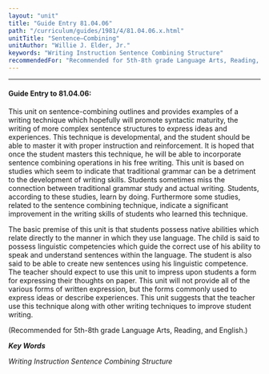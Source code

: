 ```yaml
---
layout: "unit"
title: "Guide Entry 81.04.06"
path: "/curriculum/guides/1981/4/81.04.06.x.html"
unitTitle: "Sentence—Combining"
unitAuthor: "Willie J. Elder, Jr."
keywords: "Writing Instruction Sentence Combining Structure"
recommendedFor: "Recommended for 5th-8th grade Language Arts, Reading, and English."
---
```

<body>
<hr/>
<h4>
Guide Entry to 81.04.06:
</h4>
This unit on sentence-combining outlines and provides examples of a writing technique which hopefully will promote syntactic maturity, the writing of more complex sentence structures to express ideas and experiences.  This technique is developmental, and the student should be able to master it with proper instruction and reinforcement.  It is hoped that once the student masters this technique, he will be able to incorporate sentence combining operations in his free writing.  This unit is based on studies which seem to indicate that traditional grammar can be a detriment to the development of writing skills. Students sometimes miss the connection between traditional grammar study and actual writing.  Students, according to these studies, learn by doing.  Furthermore some studies, related to the sentence combining technique, indicate a significant improvement in the writing skills of students who learned this technique.
<p>
The basic premise of this unit is that students possess native abilities which relate directly to the manner in which they use language.  The child is said to possess linguistic competencies which guide the correct use of his ability to speak and understand sentences within the language.  The student is also said to be able to create new sentences using his linguistic competence.  The teacher should expect to use this unit to impress upon students a form for expressing their thoughts on paper.  This unit will not provide all of the various forms of written expression, but the forms commonly used to express ideas or describe experiences.  This unit suggests that the teacher use this technique along with other writing techniques to improve student writing.
</p>
<p>
(Recommended for 5th-8th grade Language Arts, Reading, and English.)
</p>
<p>
<b>
<i>
Key Words
</i>
</b>
<br/>
</p>
<p>
<i>
Writing Instruction Sentence Combining Structure
</i>
</p>
</body>